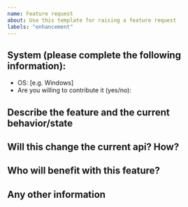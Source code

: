 ```yaml
---
name: Feature request
about: Use this template for raising a feature request
labels: "enhancement"
---
```


## System (please complete the following information):

-  OS: [e.g. Windows]
-  Are you willing to contribute it (yes/no):

## Describe the feature and the current behavior/state

## Will this change the current api? How?

## Who will benefit with this feature?

## Any other information
